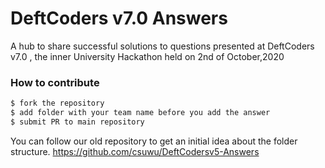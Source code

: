 # DeftCoders v7.0 Answers
A hub to share successful solutions to questions presented at DeftCoders v7.0 , the inner University Hackathon held on 2nd of October,2020

### How to contribute

```sh
$ fork the repository
$ add folder with your team name before you add the answer
$ submit PR to main repository
```
You can follow our old repository to get an initial idea about the folder structure.
https://github.com/csuwu/DeftCodersv5-Answers

